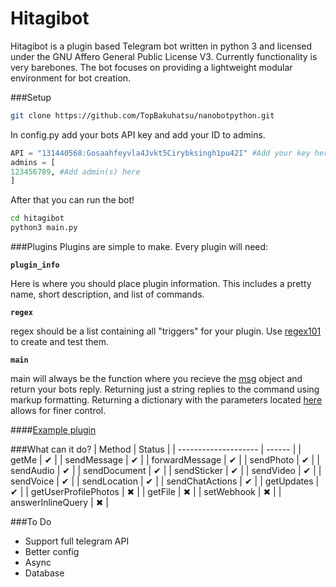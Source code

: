 # Hitagibot

Hitagibot is a plugin based Telegram bot written in python 3 and licensed under the GNU Affero General Public License V3. Currently functionality is very barebones. The bot focuses on providing a lightweight modular environment for bot creation.

###Setup
```bash
git clone https://github.com/TopBakuhatsu/nanobotpython.git
```
In config.py add your bots API key and add your ID to admins.
```python
API = "131440568:Gosaahfeyvla4Jvkt5Cirybksingh1pu42I" #Add your key here (This one won't work)
admins = [
123456789, #Add admin(s) here
]
```

After that you can run the bot!
```bash
cd hitagibot
python3 main.py
```
###Plugins
Plugins are simple to make. Every plugin will need: 

**`plugin_info`**

Here is where you should place plugin information. This includes a pretty name, short description, and list of commands.

**`regex`**

regex should be a list containing all "triggers" for your plugin. Use [regex101](https://regex101.com/) to create and test them.

**`main`** 

main will always be the function where you recieve the [msg](https://core.telegram.org/bots/api#message) object and return your bots reply. Returning just a string replies to the command using markup formatting. Returning a dictionary with the parameters located [here](https://core.telegram.org/bots/api#sendmessage) allows for finer control.

####[Example plugin](https://github.com/TopBakuhatsu/hitagibot/blob/master/plugins/example.py)

###What can it do?
| Method               | Status |
| -------------------- | ------ |
| getMe                | ✔      |
| sendMessage          | ✔      |
| forwardMessage       | ✔      |
| sendPhoto            | ✔      |
| sendAudio            | ✔      |
| sendDocument         | ✔      |
| sendSticker          | ✔      |
| sendVideo            | ✔      |
| sendVoice            | ✔      |
| sendLocation         | ✔      |
| sendChatActions      | ✔      |
| getUpdates           | ✔      |
| getUserProfilePhotos | ✖      |
| getFile              | ✖      |
| setWebhook           | ✖      |
| answerInlineQuery    | ✖      |

###To Do
- Support full telegram API
- Better config
- Async
- Database
